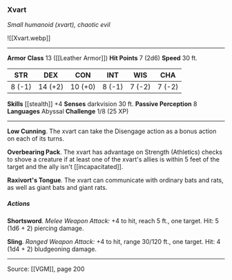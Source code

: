 ### Xvart
_Small humanoid (xvart), chaotic evil_

![[Xvart.webp]]




---

**Armor Class** 13 ([[Leather Armor]])
**Hit Points** 7 (2d6)
**Speed** 30 ft.

| STR     | DEX     | CON     | INT     | WIS     | CHA     |
|---------|---------|---------|---------|---------|---------|
| 8 (-1) | 14 (+2) | 10 (+0) | 8 (-1) | 7 (-2) | 7 (-2) |

**Skills** [[stealth]] +4
**Senses** darkvision 30 ft.
**Passive Perception** 8
**Languages** Abyssal
**Challenge** 1/8 (25 XP)

---

**Low Cunning**. The xvart can take the Disengage action as a bonus action on each of its turns.

**Overbearing Pack**. The xvart has advantage on Strength (Athletics) checks to shove a creature if at least one of the xvart's allies is within 5 feet of the target and the ally isn't [[incapacitated]].

**Raxivort's Tongue**. The xvart can communicate with ordinary bats and rats, as well as giant bats and giant rats.

##### Actions
**Shortsword**. _Melee Weapon Attack:_ +4 to hit, reach 5 ft., one target. Hit: 5 (1d6 + 2) piercing damage.

**Sling**. _Ranged Weapon Attack:_ +4 to hit, range 30/120 ft., one target. Hit: 4 (1d4 + 2) bludgeoning damage.


---

Source: [[VGM]], page 200